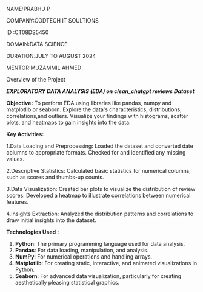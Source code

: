 NAME:PRABHU P

COMPANY:CODTECH IT SOULTIONS

ID :CT08DS5450

DOMAIN:DATA SCIENCE

DURATION:JULY TO AUGUST 2024

MENTOR:MUZAMMIL AHMED

Overview of the Project

*****EXPLORATORY DATA ANALYSIS (EDA) on clean_chatgpt reviews Dataset*****

**Objective:**
  To perform EDA using libraries like pandas, numpy and matplotlib or seaborn. Explore the data's characteristics, distributions, correlations,and outliers. 
  Visualize your findings with histograms, scatter plots, and heatmaps to gain insights into the data.

**Key Activities:**
 
 1.Data Loading and Preprocessing:
          Loaded the dataset and converted date columns to appropriate formats.
          Checked for and identified any missing values.
 
 2.Descriptive Statistics:
          Calculated basic statistics for numerical columns, such as scores and thumbs-up counts.

 
 3.Data Visualization:
          Created bar plots to visualize the distribution of review scores.
          Developed a heatmap to illustrate correlations between numerical features.

 
 4.Insights Extraction:
          Analyzed the distribution patterns and correlations to draw initial insights into the dataset.

**Technologies Used :**

1. **Python**: The primary programming language used for data analysis.
2. **Pandas**: For data loading, manipulation, and analysis.
3. **NumPy**: For numerical operations and handling arrays.
4. **Matplotlib**: For creating static, interactive, and animated visualizations in Python.
5. **Seaborn**: For advanced data visualization, particularly for creating aesthetically pleasing statistical graphics.









